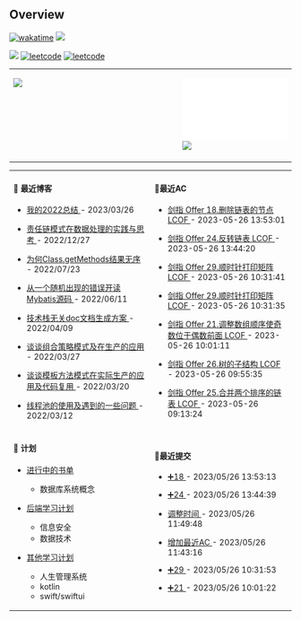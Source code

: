 
## Overview

[![wakatime](https://wakatime.com/badge/user/78591c59-95d5-4479-b2fc-988c35f31d59.svg)](https://wakatime.com/@78591c59-95d5-4479-b2fc-988c35f31d59) ![](https://gpvc.arturio.dev/0xcaffebabe)

![](https://leetcode-badge.haozibi.dev/v1cn/0xcaffebabe.svg) [![leetcode](https://leetcode-badge.haozibi.dev/v1cn/solved/0xcaffebabe.svg)](https://leetcode.cn/u/0xcaffebabe/) [![leetcode](https://leetcode-badge.haozibi.dev/v1cn/accepted-rate/0xcaffebabe.svg)](https://leetcode.cn/u/0xcaffebabe/)

<table border="0">
  <tr border="0">

  <td valign="top" width="60%">

  ![](https://github-readme-stats.vercel.app/api/wakatime?username=0xcaffebabe&layout=compact&langs_count=12&theme=dark&range=all_time)

  </td>

  <td valign="top" width="40%">

  ![](https://raw.githubusercontent.com/0xcaffebabe/github-stats/master/generated/overview.svg)
  ![](https://github-profile-summary-cards.vercel.app/api/cards/productive-time?username=0xcaffebabe&theme=github_dark&utcOffset=8)

  </td>
  </tr>

</table>

<table>

<tr>
<td valign="top" width="50%">

#### 📖 最近博客


* <a href="https://0xcaffebabe.github.io/%E4%BA%BA%E7%94%9F/2023/03/26/%E6%88%91%E7%9A%842022%E6%80%BB%E7%BB%93.html" target="_blank"> 我的2022总结 </a> - 2023/03/26 

    
* <a href="https://0xcaffebabe.github.io/%E8%AE%BE%E8%AE%A1%E6%A8%A1%E5%BC%8F/2022/12/27/%E8%B4%A3%E4%BB%BB%E9%93%BE%E6%A8%A1%E5%BC%8F%E5%9C%A8%E6%95%B0%E6%8D%AE%E5%A4%84%E7%90%86%E7%9A%84%E5%AE%9E%E8%B7%B5%E4%B8%8E%E6%80%9D%E8%80%83.html" target="_blank"> 责任链模式在数据处理的实践与思考 </a> - 2022/12/27 

    
* <a href="https://0xcaffebabe.github.io/jvm/2022/07/23/%E4%B8%BA%E4%BD%95Class.getMethods%E7%BB%93%E6%9E%9C%E6%97%A0%E5%BA%8F.html" target="_blank"> 为何Class.getMethods结果无序 </a> - 2022/07/23 

    
* <a href="https://0xcaffebabe.github.io/java/2022/06/11/%E4%BB%8E%E4%B8%80%E4%B8%AA%E9%9A%8F%E6%9C%BA%E5%87%BA%E7%8E%B0%E7%9A%84%E9%94%99%E8%AF%AF%E5%BC%80%E8%AF%BBMybatis%E6%BA%90%E7%A0%81.html" target="_blank"> 从一个随机出现的错误开读Mybatis源码 </a> - 2022/06/11 

    
* <a href="https://0xcaffebabe.github.io/%E6%97%A5%E5%B8%B8/2022/04/09/%E6%8A%80%E6%9C%AF%E6%A0%88%E6%97%A0%E5%85%B3doc%E6%96%87%E6%A1%A3%E7%94%9F%E6%88%90%E6%96%B9%E6%A1%88.html" target="_blank"> 技术栈无关doc文档生成方案 </a> - 2022/04/09 

    
* <a href="https://0xcaffebabe.github.io/%E8%AE%BE%E8%AE%A1%E6%A8%A1%E5%BC%8F/2022/03/27/%E8%B0%88%E8%B0%88%E7%BB%84%E5%90%88%E7%AD%96%E7%95%A5%E6%A8%A1%E5%BC%8F%E5%8F%8A%E5%9C%A8%E7%94%9F%E4%BA%A7%E7%9A%84%E5%BA%94%E7%94%A8.html" target="_blank"> 谈谈组合策略模式及在生产的应用 </a> - 2022/03/27 

    
* <a href="https://0xcaffebabe.github.io/%E8%AE%BE%E8%AE%A1%E6%A8%A1%E5%BC%8F/2022/03/20/%E8%B0%88%E8%B0%88%E6%A8%A1%E6%9D%BF%E6%96%B9%E6%B3%95%E6%A8%A1%E5%BC%8F%E5%9C%A8%E5%AE%9E%E9%99%85%E7%94%9F%E4%BA%A7%E7%9A%84%E5%BA%94%E7%94%A8%E5%8F%8A%E4%BB%A3%E7%A0%81%E5%A4%8D%E7%94%A8.html" target="_blank"> 谈谈模板方法模式在实际生产的应用及代码复用 </a> - 2022/03/20 

    
* <a href="https://0xcaffebabe.github.io/java/2022/03/12/%E7%BA%BF%E7%A8%8B%E6%B1%A0%E7%9A%84%E4%BD%BF%E7%94%A8%E5%8F%8A%E9%81%87%E5%88%B0%E7%9A%84%E4%B8%80%E4%BA%9B%E9%97%AE%E9%A2%98.html" target="_blank"> 线程池的使用及遇到的一些问题 </a> - 2022/03/12 

        

</td>

<td valign="top" width="50%">

#### 🔋最近AC


  * <a href="https://leetcode.cn/submissions/detail/435314589" target="_blank"> 剑指 Offer 18.删除链表的节点 LCOF </a> - 2023-05-26 13:53:01 

    
  * <a href="https://leetcode.cn/submissions/detail/435313067" target="_blank"> 剑指 Offer 24.反转链表 LCOF </a> - 2023-05-26 13:44:20 

    
  * <a href="https://leetcode.cn/submissions/detail/435271389" target="_blank"> 剑指 Offer 29.顺时针打印矩阵  LCOF </a> - 2023-05-26 10:31:41 

    
  * <a href="https://leetcode.cn/submissions/detail/435271358" target="_blank"> 剑指 Offer 29.顺时针打印矩阵  LCOF </a> - 2023-05-26 10:31:35 

    
  * <a href="https://leetcode.cn/submissions/detail/435261091" target="_blank"> 剑指 Offer 21.调整数组顺序使奇数位于偶数前面 LCOF </a> - 2023-05-26 10:01:11 

    
  * <a href="https://leetcode.cn/submissions/detail/435259462" target="_blank"> 剑指 Offer 26.树的子结构  LCOF </a> - 2023-05-26 09:55:35 

    
  * <a href="https://leetcode.cn/submissions/detail/435248280" target="_blank"> 剑指 Offer 25.合并两个排序的链表  LCOF </a> - 2023-05-26 09:13:24 

    

</td>

</tr>

<tr>

<td valign="top" width="50%">

#### 📝 计划

- [进行中的书单](https://github.com/users/0xcaffebabe/projects/4)
  - 数据库系统概念


- [后端学习计划](https://github.com/users/0xcaffebabe/projects/1)
  - 信息安全
  - 数据技术


- [其他学习计划](https://github.com/users/0xcaffebabe/projects/3)
  - 人生管理系统
  - kotlin
  - swift/swiftui


<td>

#### 🌴最近提交


  * <a href="https://github.com/0xcaffebabe/leetcode/commit/e0787e218c3ef3da94a38860d7ec272ff77a5950" target="_blank"> ➕18 </a> - 2023/05/26 13:53:13 

    
  * <a href="https://github.com/0xcaffebabe/leetcode/commit/b60fe8601c2fb3bc9ce4333b5e2ec8eaefae46f7" target="_blank"> ➕24 </a> - 2023/05/26 13:44:39 

    
  * <a href="https://github.com/0xcaffebabe/0xcaffebabe/commit/f0183f23ea0f2ea78a32779f8dcf90fafcff2e5e" target="_blank"> 调整时间 </a> - 2023/05/26 11:49:48 

    
  * <a href="https://github.com/0xcaffebabe/0xcaffebabe/commit/6741a6c370d422e6dc72558d858f78475b9fd543" target="_blank"> 增加最近AC </a> - 2023/05/26 11:43:16 

    
  * <a href="https://github.com/0xcaffebabe/leetcode/commit/fcaf304901169fd7d67e316ca249f882f35d50a1" target="_blank"> ➕29 </a> - 2023/05/26 10:31:53 

    
  * <a href="https://github.com/0xcaffebabe/leetcode/commit/414486b65de31bad5d3d14d3429e7468b4d81a8d" target="_blank"> ➕21 </a> - 2023/05/26 10:01:22 

    

</td>

</tr>

</table>

